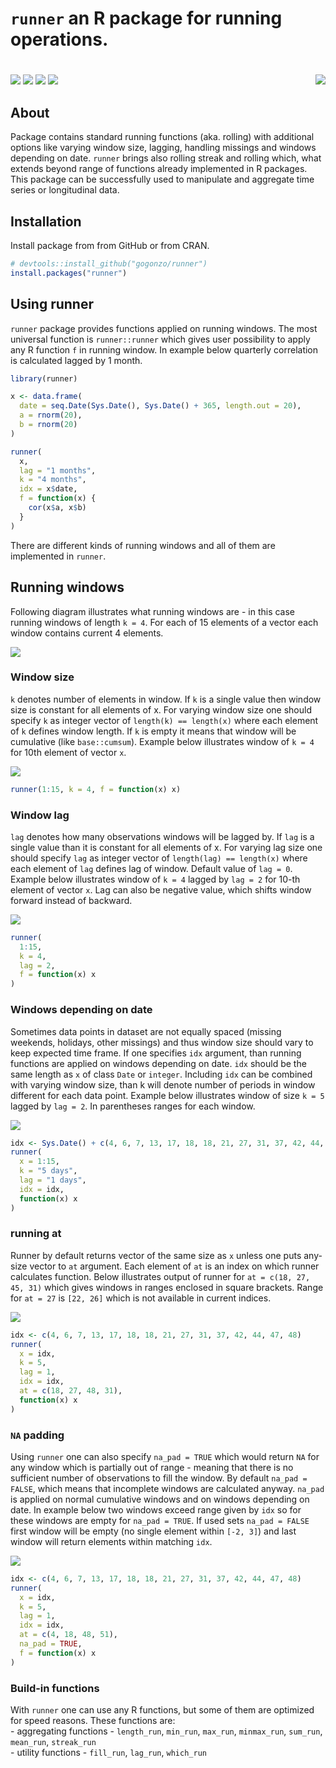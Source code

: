
# `runner` an R package for running operations.

# <img src="man/figures/hexlogo.png" align="right" />

<!-- badges: start -->

[![](https://cranlogs.r-pkg.org/badges/runner)](https://CRAN.R-project.org/package=runner)
[![](https://travis-ci.org/gogonzo/runner.svg?branch=master)](https://travis-ci.org/gogonzo/runner)
[![](https://ci.appveyor.com/api/projects/status/github/gogonzo/runner?branch=master&svg=true)](https://ci.appveyor.com/project/gogonzo/runner)
[![](https://codecov.io/gh/gogonzo/runner/branch/master/graph/badge.svg)](https://codecov.io/gh/gogonzo/runner/branch/master)
<!-- badges: end -->

## About

Package contains standard running functions (aka. rolling) with
additional options like varying window size, lagging, handling missings
and windows depending on date. `runner` brings also rolling streak and
rolling which, what extends beyond range of functions already
implemented in R packages. This package can be successfully used to
manipulate and aggregate time series or longitudinal data.

## Installation

Install package from from GitHub or from CRAN.

``` r
# devtools::install_github("gogonzo/runner")
install.packages("runner")
```

## Using runner

`runner` package provides functions applied on running windows. The most
universal function is `runner::runner` which gives user possibility to
apply any R function `f` in running window. In example below quarterly
correlation is calculated lagged by 1 month.

``` r
library(runner)

x <- data.frame(
  date = seq.Date(Sys.Date(), Sys.Date() + 365, length.out = 20),
  a = rnorm(20),
  b = rnorm(20)
)

runner(
  x, 
  lag = "1 months",
  k = "4 months", 
  idx = x$date, 
  f = function(x) {
    cor(x$a, x$b)
  }
)
```

There are different kinds of running windows and all of them are
implemented in `runner`.

## Running windows

Following diagram illustrates what running windows are - in this case
running windows of length `k = 4`. For each of 15 elements of a vector
each window contains current 4 elements.

![](man/figures/incrementalindex.png)

### Window size

`k` denotes number of elements in window. If `k` is a single value then
window size is constant for all elements of x. For varying window size
one should specify `k` as integer vector of `length(k) == length(x)`
where each element of `k` defines window length. If `k` is empty it
means that window will be cumulative (like `base::cumsum`). Example
below illustrates window of `k = 4` for 10th element of vector `x`.

![](man/figures/constantwindow.png)

``` r
runner(1:15, k = 4, f = function(x) x)
```

### Window lag

`lag` denotes how many observations windows will be lagged by. If `lag`
is a single value than it is constant for all elements of x. For varying
lag size one should specify `lag` as integer vector of `length(lag) ==
length(x)` where each element of `lag` defines lag of window. Default
value of `lag = 0`. Example below illustrates window of `k = 4` lagged
by `lag = 2` for 10-th element of vector `x`. Lag can also be negative
value, which shifts window forward instead of backward.

![](man/figures/laggedwindowklag.png)

``` r
runner(
  1:15, 
  k = 4, 
  lag = 2, 
  f = function(x) x
)
```

### Windows depending on date

Sometimes data points in dataset are not equally spaced (missing
weekends, holidays, other missings) and thus window size should vary to
keep expected time frame. If one specifies `idx` argument, than running
functions are applied on windows depending on date. `idx` should be the
same length as `x` of class `Date` or `integer`. Including `idx` can be
combined with varying window size, than k will denote number of periods
in window different for each data point. Example below illustrates
window of size `k = 5` lagged by `lag = 2`. In parentheses ranges for
each
window.

![](man/figures/runningdatewindows.png)

``` r
idx <- Sys.Date() + c(4, 6, 7, 13, 17, 18, 18, 21, 27, 31, 37, 42, 44, 47, 48)
runner(
  x = 1:15, 
  k = "5 days", 
  lag = "1 days", 
  idx = idx,
  function(x) x
)
```

### running at

Runner by default returns vector of the same size as `x` unless one puts
any-size vector to `at` argument. Each element of `at` is an index on
which runner calculates function. Below illustrates output of runner for
`at = c(18, 27, 45, 31)` which gives windows in ranges enclosed in
square brackets. Range for `at = 27` is `[22, 26]` which is not
available in current indices.

![](man/figures/runnerat.png)

``` r
idx <- c(4, 6, 7, 13, 17, 18, 18, 21, 27, 31, 37, 42, 44, 47, 48)
runner(
  x = idx, 
  k = 5, 
  lag = 1, 
  idx = idx, 
  at = c(18, 27, 48, 31),
  function(x) x
)
```

### `NA` padding

Using `runner` one can also specify `na_pad = TRUE` which would return
`NA` for any window which is partially out of range - meaning that there
is no sufficient number of observations to fill the window. By default
`na_pad = FALSE`, which means that incomplete windows are calculated
anyway. `na_pad` is applied on normal cumulative windows and on windows
depending on date. In example below two windows exceed range given by
`idx` so for these windows are empty for `na_pad = TRUE`. If used sets
`na_pad = FALSE` first window will be empty (no single element within
`[-2, 3]`) and last window will return elements within matching `idx`.

![](man/figures/runneratdatenapad.png)

``` r
idx <- c(4, 6, 7, 13, 17, 18, 18, 21, 27, 31, 37, 42, 44, 47, 48)
runner(
  x = idx, 
  k = 5, 
  lag = 1, 
  idx = idx, 
  at = c(4, 18, 48, 51),
  na_pad = TRUE,
  f = function(x) x
)
```

### Build-in functions

With `runner` one can use any R functions, but some of them are
optimized for speed reasons. These functions are:  
\- aggregating functions - `length_run`, `min_run`, `max_run`,
`minmax_run`, `sum_run`, `mean_run`, `streak_run`  
\- utility functions - `fill_run`, `lag_run`, `which_run`
